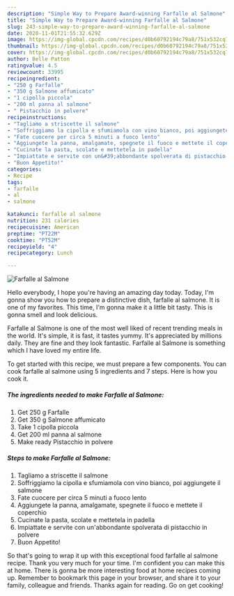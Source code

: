 ```yaml
---
description: "Simple Way to Prepare Award-winning Farfalle al Salmone"
title: "Simple Way to Prepare Award-winning Farfalle al Salmone"
slug: 243-simple-way-to-prepare-award-winning-farfalle-al-salmone
date: 2020-11-01T21:55:32.629Z
image: https://img-global.cpcdn.com/recipes/d0b60792194c79a8/751x532cq70/farfalle-al-salmone-recipe-main-photo.jpg
thumbnail: https://img-global.cpcdn.com/recipes/d0b60792194c79a8/751x532cq70/farfalle-al-salmone-recipe-main-photo.jpg
cover: https://img-global.cpcdn.com/recipes/d0b60792194c79a8/751x532cq70/farfalle-al-salmone-recipe-main-photo.jpg
author: Belle Patton
ratingvalue: 4.5
reviewcount: 33995
recipeingredient:
- "250 g Farfalle"
- "350 g Salmone affumicato"
- "1 cipolla piccola"
- "200 ml panna al salmone"
- " Pistacchio in polvere"
recipeinstructions:
- "Tagliamo a striscette il salmone"
- "Soffriggiamo la cipolla e sfumiamola con vino bianco, poi aggiungete il salmone"
- "Fate cuocere per circa 5 minuti a fuoco lento"
- "Aggiungete la panna, amalgamate, spegnete il fuoco e mettete il coperchio"
- "Cucinate la pasta, scolate e mettetela in padella"
- "Impiattate e servite con un&#39;abbondante spolverata di pistacchio in polvere"
- "Buon Appetito!"
categories:
- Recipe
tags:
- farfalle
- al
- salmone

katakunci: farfalle al salmone 
nutrition: 231 calories
recipecuisine: American
preptime: "PT22M"
cooktime: "PT52M"
recipeyield: "4"
recipecategory: Lunch

---
```



![Farfalle al Salmone](https://img-global.cpcdn.com/recipes/d0b60792194c79a8/751x532cq70/farfalle-al-salmone-recipe-main-photo.jpg)

Hello everybody, I hope you're having an amazing day today. Today, I'm gonna show you how to prepare a distinctive dish, farfalle al salmone. It is one of my favorites. This time, I'm gonna make it a little bit tasty. This is gonna smell and look delicious.



Farfalle al Salmone is one of the most well liked of recent trending meals in the world. It's simple, it is fast, it tastes yummy. It's appreciated by millions daily. They are fine and they look fantastic. Farfalle al Salmone is something which I have loved my entire life.


To get started with this recipe, we must prepare a few components. You can cook farfalle al salmone using 5 ingredients and 7 steps. Here is how you cook it.

<!--inarticleads1-->

##### The ingredients needed to make Farfalle al Salmone:

1. Get 250 g Farfalle
1. Get 350 g Salmone affumicato
1. Take 1 cipolla piccola
1. Get 200 ml panna al salmone
1. Make ready  Pistacchio in polvere




<!--inarticleads2-->

##### Steps to make Farfalle al Salmone:

1. Tagliamo a striscette il salmone
1. Soffriggiamo la cipolla e sfumiamola con vino bianco, poi aggiungete il salmone
1. Fate cuocere per circa 5 minuti a fuoco lento
1. Aggiungete la panna, amalgamate, spegnete il fuoco e mettete il coperchio
1. Cucinate la pasta, scolate e mettetela in padella
1. Impiattate e servite con un&#39;abbondante spolverata di pistacchio in polvere
1. Buon Appetito!




So that's going to wrap it up with this exceptional food farfalle al salmone recipe. Thank you very much for your time. I'm confident you can make this at home. There is gonna be more interesting food at home recipes coming up. Remember to bookmark this page in your browser, and share it to your family, colleague and friends. Thanks again for reading. Go on get cooking!
